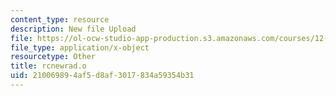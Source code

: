 ```yaml
---
content_type: resource
description: New file Upload
file: https://ol-ocw-studio-app-production.s3.amazonaws.com/courses/12-811-tropical-meteorology-spring-2011/210069894af5d8af3017834a59354b31_rcnewrad.o
file_type: application/x-object
resourcetype: Other
title: rcnewrad.o
uid: 21006989-4af5-d8af-3017-834a59354b31
---
```

